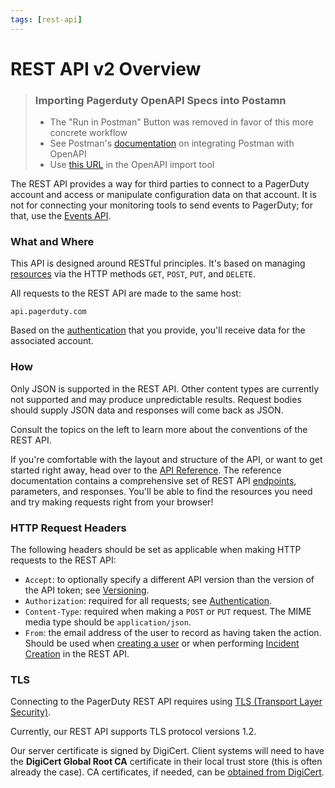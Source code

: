 ```yaml
---
tags: [rest-api]
---
```


# REST API v2 Overview

<!-- theme: warning -->
> ### Importing Pagerduty OpenAPI Specs into Postamn
>
> * The "Run in Postman" Button was removed in favor of this more concrete workflow
> * See Postman's [documentation](https://learning.postman.com/docs/integrations/available-integrations/working-with-openAPI/) on integrating Postman with OpenAPI
> * Use [this URL](https://raw.githubusercontent.com/PagerDuty/api-schema/main/reference/REST/openapiv3.json) in the OpenAPI import tool


The REST API provides a way for third parties to connect to a PagerDuty account and access or manipulate configuration data on that account. It is not for connecting your monitoring tools to send events to PagerDuty; for that, use the [Events API](../../docs/events-API-v2/01-Overview.md).

### What and Where
This API is designed around RESTful principles. It's based on managing [resources](../../docs/REST-API/10-Resource-Schemas.md) via the HTTP methods `GET`, `POST`, `PUT`, and `DELETE`.

All requests to the REST API are made to the same host:

```
api.pagerduty.com
```

Based on the [authentication](../../docs/REST-API/02-Authentication.md) that you provide, you'll receive data for the associated account.

### How
Only JSON is supported in the REST API. Other content types are currently not supported and may produce unpredictable results. Request bodies should supply JSON data and responses will come back as JSON.

Consult the topics on the left to learn more about the conventions of the REST API.

If you're comfortable with the layout and structure of the API, or want to get started right away, head over to the [API Reference](https://api-reference.pagerduty.com/). The reference documentation contains a comprehensive set of REST API [endpoints](../../docs/REST-API/05-Endpoints.md), parameters, and responses. You'll be able to find the resources you need and try making requests right from your browser!

### HTTP Request Headers
The following headers should be set as applicable when making HTTP requests to the REST API:

* `Accept`: to optionally specify a different API version than the version of the API token; see [Versioning](../../docs/REST-API/03-Versioning.md).
* `Authorization`: required for all requests; see [Authentication](../../docs/REST-API/02-Authentication.md).
* `Content-Type`: required when making a `POST` or `PUT` request. The MIME media type should be `application/json`.
* `From`: the email address of the user to record as having taken the action. Should be used when [creating a user](https://api-reference.pagerduty.com/#!/Users/post_users) or when performing [Incident Creation](../../docs/REST-API/15-Incident-Creation-API.md) in the REST API.

### TLS
Connecting to the PagerDuty REST API requires using [TLS (Transport Layer Security)](https://en.wikipedia.org/wiki/Transport_Layer_Security).

Currently, our REST API supports TLS protocol versions 1.2.

Our server certificate is signed by DigiCert. Client systems will need to have the **DigiCert Global Root CA** certificate in their local trust store (this is often already the case). CA certificates, if needed, can be [obtained from DigiCert](https://www.digicert.com/digicert-root-certificates.htm).
